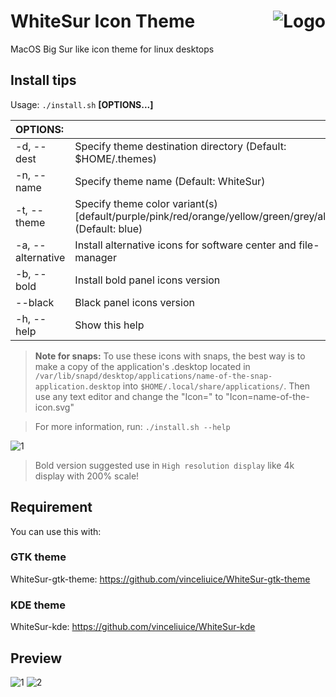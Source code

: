 <img src="https://github.com/vinceliuice/Sierra-gtk-theme/blob/imgs/logo.png" alt="Logo" align="right" /> WhiteSur Icon Theme
======

MacOS Big Sur like icon theme for linux desktops

## Install tips

Usage:  `./install.sh`  **[OPTIONS...]**

| OPTIONS:          |                                                                                                       |
| :---------------- | :---------------------------------------------------------------------------------------------------- |
| -d, --dest        | Specify theme destination directory (Default: $HOME/.themes)                                          |
| -n, --name        | Specify theme name (Default: WhiteSur)                                                                |
| -t, --theme       | Specify theme color variant(s) [default/purple/pink/red/orange/yellow/green/grey/all] (Default: blue) |
| -a, --alternative | Install alternative icons for software center and file-manager                                        |
| -b, --bold        | Install bold panel icons version                                                                      |
| --black           | Black panel icons version                                                                             |
| -h, --help        | Show this help                                                                                        |

> **Note for snaps:** To use these icons with snaps, the best way is to make a copy of the application's .desktop located in `/var/lib/snapd/desktop/applications/name-of-the-snap-application.desktop` into `$HOME/.local/share/applications/`. Then use any text editor and change the "Icon=" to "Icon=name-of-the-icon.svg"

> For more information, run: `./install.sh --help`

![1](bold-size.png?raw=true)

> Bold version suggested use in `High resolution display` like 4k display with 200% scale!

## Requirement
You can use this with:

### GTK theme

WhiteSur-gtk-theme: https://github.com/vinceliuice/WhiteSur-gtk-theme

### KDE theme

WhiteSur-kde: https://github.com/vinceliuice/WhiteSur-kde

## Preview
![1](preview.png)
![2](preview01.png)
